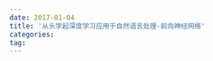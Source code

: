 ```yaml
---
date: 2017-01-04
title: '从头学起深度学习应用于自然语言处理-前向神经网络'
categories: 
tag: 
---
```

<script language="javascript" type="text/javascript">
window.location.href = "https://www.zybuluo.com/ShawnNg/note/535374"
</script>
